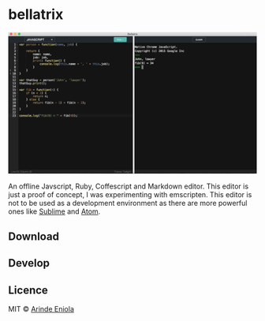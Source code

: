 # bellatrix
![screenshot](media/screenshot.png)

An offline Javscript, Ruby, Coffescript and Markdown editor. This editor is just a proof of concept, I was experimenting with emscripten.
This editor is not to be used as a development environment as there are more powerful ones like [Sublime](http://www.sublimetext.com) and [Atom](https://atom.io).

## Download

## Develop

## Licence

MIT © [Arinde Eniola](http://github.com/andela-earinde)